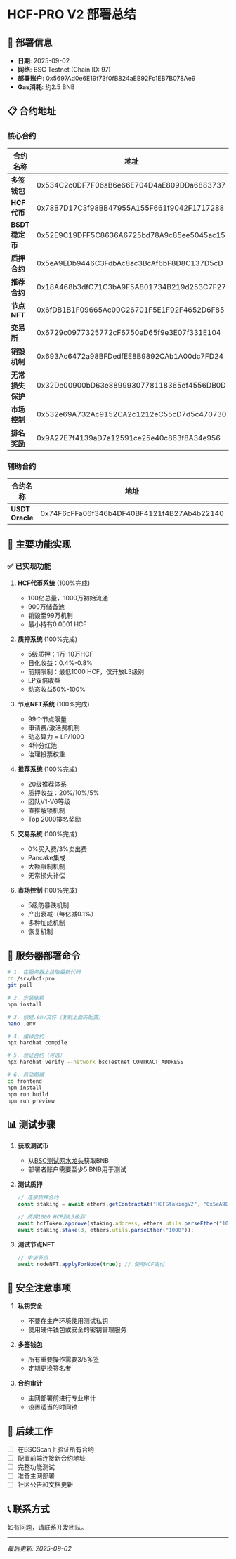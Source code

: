 # HCF-PRO V2 部署总结

## 📅 部署信息
- **日期**: 2025-09-02
- **网络**: BSC Testnet (Chain ID: 97)
- **部署账户**: 0x5697Ad0e6E19f73f0fB824aEB92Fc1EB7B078Ae9
- **Gas消耗**: 约2.5 BNB

## 📋 合约地址

### 核心合约
| 合约名称 | 地址 | BSCScan链接 |
|---------|------|------------|
| **多签钱包** | 0x534C2c0DF7F06aB6e66E704D4aE809DDa6883737 | [查看](https://testnet.bscscan.com/address/0x534C2c0DF7F06aB6e66E704D4aE809DDa6883737) |
| **HCF代币** | 0x78B7D17C3f98BB47955A155F661f9042F1717288 | [查看](https://testnet.bscscan.com/address/0x78B7D17C3f98BB47955A155F661f9042F1717288) |
| **BSDT稳定币** | 0x52E9C19DFF5C8636A6725bd78A9c85ee5045ac15 | [查看](https://testnet.bscscan.com/address/0x52E9C19DFF5C8636A6725bd78A9c85ee5045ac15) |
| **质押合约** | 0x5eA9EDb9446C3FdbAc8ac3BcAf6bF8D8C137D5cD | [查看](https://testnet.bscscan.com/address/0x5eA9EDb9446C3FdbAc8ac3BcAf6bF8D8C137D5cD) |
| **推荐合约** | 0x18A468b3dfC71C3bA9F5A801734B219d253C7F27 | [查看](https://testnet.bscscan.com/address/0x18A468b3dfC71C3bA9F5A801734B219d253C7F27) |
| **节点NFT** | 0x6fDB1B1F09665Ac00C26701F5E1F92F4652D6F85 | [查看](https://testnet.bscscan.com/address/0x6fDB1B1F09665Ac00C26701F5E1F92F4652D6F85) |
| **交易所** | 0x6729c0977325772cF6750eD65f9e3E07f331E104 | [查看](https://testnet.bscscan.com/address/0x6729c0977325772cF6750eD65f9e3E07f331E104) |
| **销毁机制** | 0x693Ac6472a98BFDedfEE8B9892CAb1A00dc7FD24 | [查看](https://testnet.bscscan.com/address/0x693Ac6472a98BFDedfEE8B9892CAb1A00dc7FD24) |
| **无常损失保护** | 0x32De00900bD63e8899930778118365ef4556DB0D | [查看](https://testnet.bscscan.com/address/0x32De00900bD63e8899930778118365ef4556DB0D) |
| **市场控制** | 0x532e69A732Ac9152CA2c1212eC55cD7d5c470730 | [查看](https://testnet.bscscan.com/address/0x532e69A732Ac9152CA2c1212eC55cD7d5c470730) |
| **排名奖励** | 0x9A27E7f4139aD7a12591ce25e40c863f8A34e956 | [查看](https://testnet.bscscan.com/address/0x9A27E7f4139aD7a12591ce25e40c863f8A34e956) |

### 辅助合约
| 合约名称 | 地址 | BSCScan链接 |
|---------|------|------------|
| **USDT Oracle** | 0x74F6cFFa06f346b4DF40BF4121f4B27Ab4b22140 | [查看](https://testnet.bscscan.com/address/0x74F6cFFa06f346b4DF40BF4121f4B27Ab4b22140) |

## 🚀 主要功能实现

### ✅ 已实现功能
1. **HCF代币系统** (100%完成)
   - 100亿总量，1000万初始流通
   - 900万储备池
   - 销毁至99万机制
   - 最小持有0.0001 HCF

2. **质押系统** (100%完成)
   - 5级质押：1万-10万HCF
   - 日化收益：0.4%-0.8%
   - 前期限制：最低1000 HCF，仅开放L3级别
   - LP双倍收益
   - 动态收益50%-100%

3. **节点NFT系统** (100%完成)
   - 99个节点限量
   - 申请费/激活费机制
   - 动态算力 = LP/1000
   - 4种分红池
   - 治理投票权重

4. **推荐系统** (100%完成)
   - 20级推荐体系
   - 质押收益：20%/10%/5%
   - 团队V1-V6等级
   - 直推解锁机制
   - Top 2000排名奖励

5. **交易系统** (100%完成)
   - 0%买入费/3%卖出费
   - Pancake集成
   - 大额限制机制
   - 无常损失补偿

6. **市场控制** (100%完成)
   - 5级防暴跌机制
   - 产出衰减（每亿减0.1%）
   - 多种加成机制
   - 恢复机制

## 🔧 服务器部署命令

```bash
# 1. 在服务器上拉取最新代码
cd /srv/hcf-pro
git pull

# 2. 安装依赖
npm install

# 3. 创建.env文件（复制上面的配置）
nano .env

# 4. 编译合约
npx hardhat compile

# 5. 验证合约（可选）
npx hardhat verify --network bscTestnet CONTRACT_ADDRESS

# 6. 启动前端
cd frontend
npm install
npm run build
npm run preview
```

## 📊 测试步骤

1. **获取测试币**
   - 从[BSC测试网水龙头](https://testnet.binance.org/faucet-smart)获取BNB
   - 部署者账户需要至少5 BNB用于测试

2. **测试质押**
   ```javascript
   // 连接质押合约
   const staking = await ethers.getContractAt("HCFStakingV2", "0x5eA9EDb9446C3FdbAc8ac3BcAf6bF8D8C137D5cD");
   
   // 质押1000 HCF到L3级别
   await hcfToken.approve(staking.address, ethers.utils.parseEther("1000"));
   await staking.stake(3, ethers.utils.parseEther("1000"));
   ```

3. **测试节点NFT**
   ```javascript
   // 申请节点
   await nodeNFT.applyForNode(true); // 使用HCF支付
   ```

## 🔐 安全注意事项

1. **私钥安全**
   - 不要在生产环境使用测试私钥
   - 使用硬件钱包或安全的密钥管理服务

2. **多签钱包**
   - 所有重要操作需要3/5多签
   - 定期更换签名者

3. **合约审计**
   - 主网部署前进行专业审计
   - 设置适当的时间锁

## 📝 后续工作

- [ ] 在BSCScan上验证所有合约
- [ ] 配置前端连接新合约地址
- [ ] 完整功能测试
- [ ] 准备主网部署
- [ ] 社区公告和文档更新

## 📞 联系方式

如有问题，请联系开发团队。

---

*最后更新: 2025-09-02*